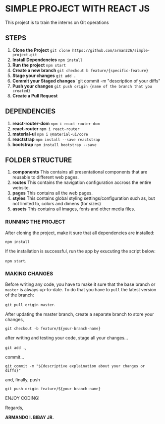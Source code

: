 # SIMPLE PROJECT WITH REACT JS

This project is to train the interns on Git operations

## STEPS

1. **Clone the Project** `git clone https://github.com/arman226/simple-project.git`
2. **Install Dependencies** `npm install`
3. **Run the project** `npm start`
4. **Create a new branch** `git checkout b feature/{specific-feature}`
5. **Stage your changes** `git add .`
6. **Commit your Staged changes** `git commit -m "description of your diffs"
7. **Push your changes** `git push origin {name of the branch that you created}`
8. **Create a Pull Request**

## DEPENDENCIES

1. **react-router-dom** `npm i react-router-dom`
2. **react-router** `npm i react-router`
3. **material-ui** `npm i @material-ui/core`
4. **reactstrap** `npm install --save reactstrap`
5. **bootstrap** `npm install bootstrap --save`

## FOLDER STRUCTURE

1. **components** This contains all presentational components that are reusable to different web pages.
2. **routes** This contains the navigation configuration accross the entire website.
3. **pages** This contains all the web pages.
4. **styles** This contains global styling settings/configuration such as, but not limited to, colors and dimens (for sizes)
5. **assets** This contains all images, fonts and other media files.

### RUNNING THE PROJECT

After cloning the project, make it sure that all dependencies are installed:

`npm install`

If the installation is successful, run the app by exucuting the script below:

`npm start`.

### MAKING CHANGES

Before writing any code, you have to make it sure that the base branch or `master` is always up-to-date. To do that you have to `pull` the latest version of the branch:

`git pull origin master`.

After updating the master branch, create a separate branch to store your changes,

`git checkout -b feature/${your-branch-name}`

after writing and testing your code, stage all your changes...

`git add .`,

commit...

`git commit -m "${descriptive explaination about your changes or diffs}"`

and, finally, push

`git push origin feature/${your-branch-name}`

ENJOY CODING!

Regards,

**ARMANDO I. BIBAY JR.**
